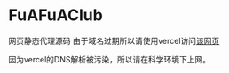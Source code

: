 # FuAFuAClub

网页静态代理源码
由于域名过期所以请使用vercel访问[该网页](fuafuaclub.vercel.app)

因为vercel的DNS解析被污染，所以请在科学环境下上网。
